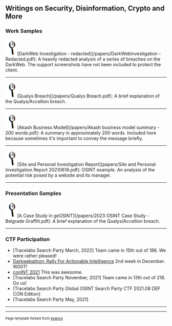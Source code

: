 ## Writings on Security, Disinformation, Crypto and More

### Work Samples
<img src="images/magnifying_glass.png?raw=true"/>[DarkWeb Investigation - redacted](/papers/DarkWebInvestigation - Redacted.pdf):
A heavily redacted analysis of a series of breaches on the DarkWeb. The support screenshots have not been included to protect the client.

---
<img src="images/magnifying_glass.png?raw=true"/>[Qualys Breach](/papers/Qualys Breach.pdf):
A brief explanation of the Qualys/Accellion breach.
 
---
<img src="images/magnifying_glass.png?raw=true"/>[Akash Business Model](/papers/Akash business model summary - 200 words.pdf):
A summary in approximately 200 words. Included here because sometimes it's important to convey the message briefly.

---
<img src="images/magnifying_glass.png?raw=true"/>[Site and Personal Investigation Report](papers/Site and Personal Investigation Report 20210618.pdf):
OSINT example. An analysis of the potential risk posed by a website and its manager. 

---

### Presentation Samples
<img src="images/magnifying_glass.png?raw=true"/>[A Case Study in geOSINT](/papers/2023 OSINT Case Study - Belgrade Graffiti.pdf):
A brief explanation of the Qualys/Accellion breach.

---

### CTF Participation

- [Tracelabs Search Party March, 2022] Team came in 15th out of 186. We were rather pleased!
- [Darkwebathon: Rally For Actionable Intelligence](https://followmoneyfightslavery.org/darkwebathon/) 2nd week in December. W00T!
- [conINT 2021](https://conint.io/) This was awesome.
- [Tracelabs Search Party November, 2021] Team came in 13th out of 218. Go us!
- [Tracelabs Search Party Global OSINT Search Party CTF 2021.08 DEF CON Edition]
- [Tracelabs Search Party May, 2021]

---




---
<p style="font-size:11px">Page template forked from <a href="https://github.com/evanca/quick-portfolio">evanca</a></p>
<!-- Remove above link if you don't want to attibute -->
